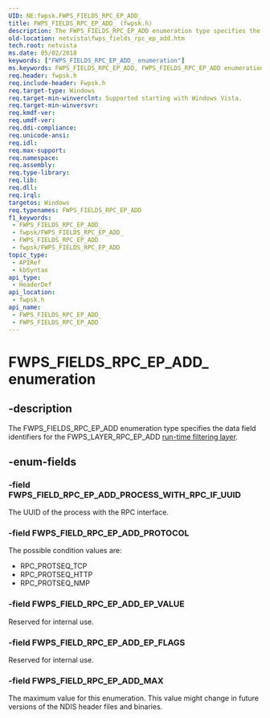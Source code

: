 ```yaml
---
UID: NE:fwpsk.FWPS_FIELDS_RPC_EP_ADD_
title: FWPS_FIELDS_RPC_EP_ADD_ (fwpsk.h)
description: The FWPS_FIELDS_RPC_EP_ADD enumeration type specifies the data field identifiers for the FWPS_LAYER_RPC_EP_ADD run-time filtering layer.
old-location: netvista\fwps_fields_rpc_ep_add.htm
tech.root: netvista
ms.date: 05/02/2018
keywords: ["FWPS_FIELDS_RPC_EP_ADD_ enumeration"]
ms.keywords: FWPS_FIELDS_RPC_EP_ADD, FWPS_FIELDS_RPC_EP_ADD enumeration [Network Drivers Starting with Windows Vista], FWPS_FIELDS_RPC_EP_ADD_, FWPS_FIELD_RPC_EP_ADD_EP_FLAGS, FWPS_FIELD_RPC_EP_ADD_EP_VALUE, FWPS_FIELD_RPC_EP_ADD_MAX, FWPS_FIELD_RPC_EP_ADD_PROCESS_WITH_RPC_IF_UUID, FWPS_FIELD_RPC_EP_ADD_PROTOCOL, fwpsk/FWPS_FIELDS_RPC_EP_ADD, fwpsk/FWPS_FIELD_RPC_EP_ADD_EP_FLAGS, fwpsk/FWPS_FIELD_RPC_EP_ADD_EP_VALUE, fwpsk/FWPS_FIELD_RPC_EP_ADD_MAX, fwpsk/FWPS_FIELD_RPC_EP_ADD_PROCESS_WITH_RPC_IF_UUID, fwpsk/FWPS_FIELD_RPC_EP_ADD_PROTOCOL, netvista.fwps_fields_rpc_ep_add, wfp_ref_5_const_3_data_fields_427e308c-dcc3-4e3b-a569-9838623abff6.xml
req.header: fwpsk.h
req.include-header: Fwpsk.h
req.target-type: Windows
req.target-min-winverclnt: Supported starting with Windows Vista.
req.target-min-winversvr: 
req.kmdf-ver: 
req.umdf-ver: 
req.ddi-compliance: 
req.unicode-ansi: 
req.idl: 
req.max-support: 
req.namespace: 
req.assembly: 
req.type-library: 
req.lib: 
req.dll: 
req.irql: 
targetos: Windows
req.typenames: FWPS_FIELDS_RPC_EP_ADD
f1_keywords:
 - FWPS_FIELDS_RPC_EP_ADD_
 - fwpsk/FWPS_FIELDS_RPC_EP_ADD_
 - FWPS_FIELDS_RPC_EP_ADD
 - fwpsk/FWPS_FIELDS_RPC_EP_ADD
topic_type:
 - APIRef
 - kbSyntax
api_type:
 - HeaderDef
api_location:
 - fwpsk.h
api_name:
 - FWPS_FIELDS_RPC_EP_ADD_
 - FWPS_FIELDS_RPC_EP_ADD
---
```


# FWPS_FIELDS_RPC_EP_ADD_ enumeration


## -description

The FWPS_FIELDS_RPC_EP_ADD enumeration type specifies the data field identifiers for the
  FWPS_LAYER_RPC_EP_ADD 
  <a href="/windows/desktop/FWP/management-filtering-layer-identifiers-">run-time filtering layer</a>.

## -enum-fields

### -field FWPS_FIELD_RPC_EP_ADD_PROCESS_WITH_RPC_IF_UUID

The UUID of the process with the RPC interface.

### -field FWPS_FIELD_RPC_EP_ADD_PROTOCOL

The possible condition values are:

<ul><li>RPC_PROTSEQ_TCP</li><li>RPC_PROTSEQ_HTTP</li><li>RPC_PROTSEQ_NMP</li></ul>

### -field FWPS_FIELD_RPC_EP_ADD_EP_VALUE

Reserved for internal use.

### -field FWPS_FIELD_RPC_EP_ADD_EP_FLAGS

Reserved for internal use.

### -field FWPS_FIELD_RPC_EP_ADD_MAX

The maximum value for this enumeration. This value might change in future versions of the NDIS
     header files and binaries.

